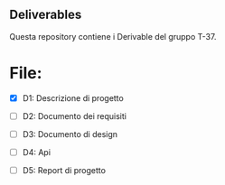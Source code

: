 ## Deliverables

Questa repository contiene i Derivable del gruppo T-37.


# File:
- [x] D1: Descrizione di progetto
- [ ] D2: Documento dei requisiti
- [ ] D3: Documento di design
- [ ] D4: Api
- [ ] D5: Report di progetto





